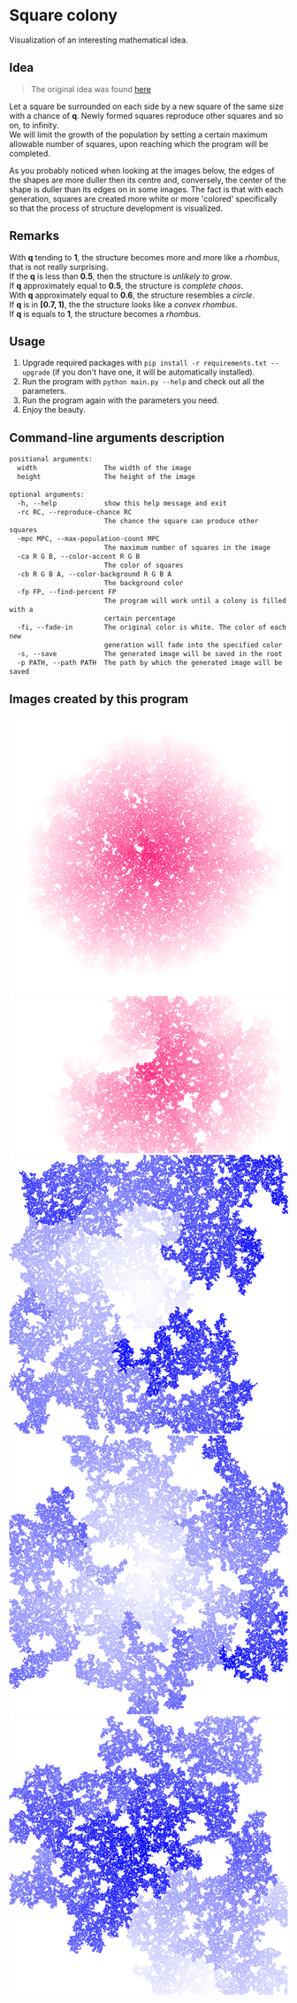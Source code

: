# Square colony
Visualization of an interesting mathematical idea.

## Idea
>The original idea was found [here](https://vk.com/math_dosug?w=wall-149993556_46382)

Let a square be surrounded on each side by a new square of the same size with a chance of **q**. Newly formed squares reproduce other squares and so on, to infinity.  
We will limit the growth of the population by setting a certain maximum allowable number of squares, upon reaching which the program will be completed.

As you probably noticed when looking at the images below, the edges of the shapes are more duller then its centre and, conversely, the center of the shape is duller than its edges on in some images. The fact is that with each generation, squares are created more white or more 'colored' specifically so that the process of structure development is visualized.

## Remarks
With **q** tending to **1**, the structure becomes more and more like a *rhombus*, that is not really surprising.  
If the **q** is less than **0.5**, then the structure is *unlikely to grow*.  
If **q** approximately equal to **0.5**, the structure is *complete chaos*.  
With **q** approximately equal to **0.6**, the structure resembles a *circle*.  
If **q** is in **\[0.7, 1)**, the the structure looks like a *convex rhombus*.  
If **q** is equals to **1**, the structure becomes a *rhombus*.

## Usage
1. Upgrade required packages with `pip install -r requirements.txt --upgrade` (if you don't have one, it will be automatically installed).
2. Run the program with `python main.py --help` and check out all the parameters.
3. Run the program again with the parameters you need.
4. Enjoy the beauty.

## Command-line arguments description
```
positional arguments:
  width                 The width of the image
  height                The height of the image

optional arguments:
  -h, --help            show this help message and exit
  -rc RC, --reproduce-chance RC
                        The chance the square can produce other squares
  -mpc MPC, --max-population-count MPC
                        The maximum number of squares in the image
  -ca R G B, --color-accent R G B
                        The color of squares
  -cb R G B A, --color-background R G B A
                        The background color
  -fp FP, --find-percent FP
                        The program will work until a colony is filled with a
                        certain percentage
  -fi, --fade-in        The original color is white. The color of each new
                        generation will fade into the specified color
  -s, --save            The generated image will be saved in the root
  -p PATH, --path PATH  The path by which the generated image will be saved
```

## Images created by this program
![](images/1.png)
![](images/2.png)
![](images/3.png)
![](images/4.png)
![](images/5.png)
